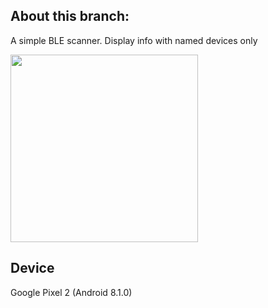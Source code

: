 ## About this branch: 

A simple BLE scanner. Display info with named devices only

<img src="https://github.com/dtczhl/dtc-ble-scanner/blob/ble_scanner/interface.png" width="300">

## Device
Google Pixel 2 (Android 8.1.0)
